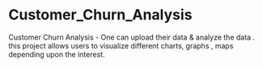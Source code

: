 # Customer_Churn_Analysis
Customer Churn Analysis - One can upload their data &amp; analyze the data . this project allows users to visualize different charts, graphs , maps depending upon the interest.
